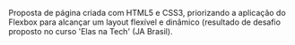 Proposta de página criada com HTML5 e CSS3, priorizando a aplicação do Flexbox para alcançar um layout flexível e dinâmico (resultado de desafio proposto no curso 'Elas na Tech' (JA Brasil).

